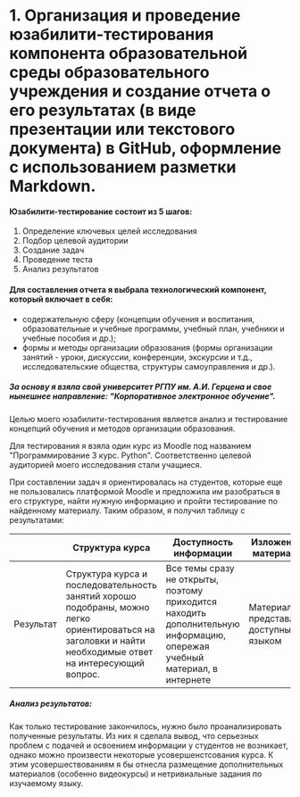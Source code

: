 
# 1. Организация и проведение юзабилити-тестирования компонента образовательной среды образовательного учреждения и создание отчета о его результатах (в виде презентации или текстового документа) в GitHub, оформление с использованием разметки Markdown.

#### Юзабилити-тестирование состоит из 5 шагов:
1. Определение ключевых целей исследования
2. Подбор целевой аудитории
3. Создание задач
4. Проведение теста
5. Анализ результатов

#### Для составления отчета я выбрала технологический компонент, который включает в себя:
* содержательную сферу (концепции обучения и воспитания, образовательные и учебные программы, учебный план, учебники и учебные пособия и др.);
* формы и методы организации образования (формы организации занятий - уроки, дискуссии, конференции, экскурсии и т.д., исследовательские общества, структуры самоуправления и др.).

##### За основу я взяла свой университет РГПУ им. А.И. Герцена и свое нынешнее направление: "Корпоративное электронное обучение".

Целью моего юзабилити-тестирования является анализ и тестирование концепций обучения и методов организации образования.

Для тестирования я взяла один курс из Moodle под названием "Программирование 3 курс. Python". Соответственно целевой аудиторией моего исследования стали учащиеся.

При составлении задач я ориентировалась на студентов, которые еще не пользовались платформой Moodle и предложила им разобраться в его структуре, найти нужную информацию и пройти тестирование по найденному материалу.
Таким образом, я получил таблицу с результатами:



|                |Структура курса                         |Доступность информации                         |  Изложение материала                         |
|----------------|-------------------------------|-----------------------------|---------|
|Результат|Структура курса и последовательность занятий хорошо подобраны, можно легко ориентироваться на заголовки и найти необходимые ответ на интересующий вопрос.            |Все темы сразу не открыты, поэтому приходится находить дополнительную информацию, опережая учебный материал, в интернете            | Материал представлен доступным языком|

##### Анализ результатов:
Как только тестирование закончилось, нужно было проанализировать полученные результаты.
Из них я сделала вывод, что серьезных проблем с подачей и освоением информации у студентов не возникает, однако можно произвести некоторые усовершенстсования курса.
К этим усовершествованиям я бы отнесла размещение дополнительных материалов (особенно видеокурсы) и нетривиальные задания по изучаемому языку.  
